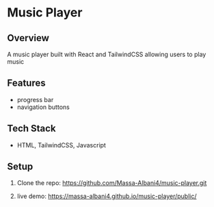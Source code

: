 # Music Player

## Overview

A music player built with React and TailwindCSS allowing users to play music

## Features

- progress bar
- navigation buttons

## Tech Stack

- HTML, TailwindCSS, Javascript

## Setup

1. Clone the repo: https://github.com/Massa-Albani4/music-player.git

2. live demo: https://massa-albani4.github.io/music-player/public/
